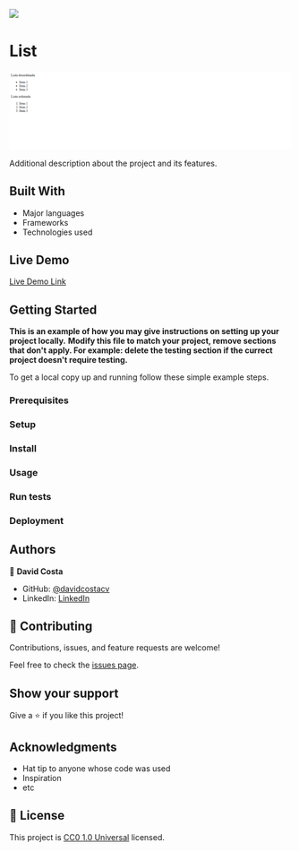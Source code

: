 ![](https://img.shields.io/badge/Uneweb-blue)

# List



![screenshot](./app_screenshot.png)

Additional description about the project and its features.

## Built With

- Major languages
- Frameworks
- Technologies used

## Live Demo

[Live Demo Link](https://davidcostacv.github.io/List/)


## Getting Started

**This is an example of how you may give instructions on setting up your project locally.**
**Modify this file to match your project, remove sections that don't apply. For example: delete the testing section if the currect project doesn't require testing.**


To get a local copy up and running follow these simple example steps.

### Prerequisites

### Setup

### Install

### Usage

### Run tests

### Deployment



## Authors

👤 **David Costa**

- GitHub: [@davidcostacv](https://github.com/davidcostacv)
- LinkedIn: [LinkedIn](https://linkedin.com/linkedinhandle)


## 🤝 Contributing

Contributions, issues, and feature requests are welcome!

Feel free to check the [issues page](issues/).

## Show your support

Give a ⭐️ if you like this project!

## Acknowledgments

- Hat tip to anyone whose code was used
- Inspiration
- etc

## 📝 License

This project is [CC0 1.0 Universal](LICENSE) licensed.